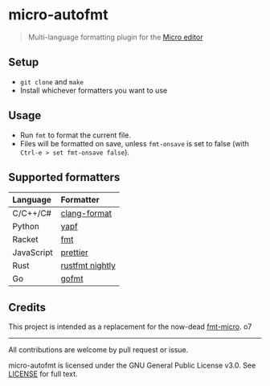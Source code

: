 # micro-autofmt

> Multi-language formatting plugin for the [Micro editor](https://github.com/zyedidia/micro)

## Setup

- `git clone` and `make`
- Install whichever formatters you want to use

## Usage

- Run `fmt` to format the current file.
- Files will be formatted on save, unless `fmt-onsave` is set to false (with `Ctrl-e > set fmt-onsave false`).

## Supported formatters

| Language   | Formatter                                                    |
| :--------- | :----------------------------------------------------------- |
| C/C++/C#   | [clang-format](https://clang.llvm.org/docs/ClangFormat.html) |
| Python     | [yapf](https://github.com/google/yapf)                       |
| Racket     | [fmt](https://docs.racket-lang.org/fmt/index.html)           |
| JavaScript | [prettier](https://prettier.io/)                             |
| Rust       | [rustfmt nightly](https://github.com/rust-lang/rustfmt)      |
| Go         | [gofmt](https://golang.org/cmd/gofmt/)                       |

## Credits

This project is intended as a replacement for the now-dead [fmt-micro](https://github.com/sum01/fmt-micro). o7

---

All contributions are welcome by pull request or issue.

micro-autofmt is licensed under the GNU General Public License v3.0. See [LICENSE](../main/LICENSE) for full text.
